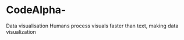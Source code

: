 # CodeAlpha-
Data visualisation  Humans process visuals faster than text, making data visualization
